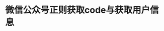 # 微信公众号正则获取code与获取用户信息
 
 <template>
  <demo :codeStr="str">
    微信公众号正则获取code与获取用户信息
  </demo>
</template>

<script>
  export default {
    data() {
      return {
        str: `
            /*
              @param { string } name - 获取到微信回调的url链接
            */
            // 正则获取code
            function getQueryString(name: string) {
              var reg = new RegExp('(^|&)' + name + '=([^&]*)(&|$)', 'i')
              var r = window.location.search.substr(1).match(reg)
              if (r != null) return unescape(r[2])
              return null
            }

            /*
              @param { function } callback - 获取到openid后可执行的函数(可穿可不穿)
            */
           // 获取用户信息
            async function GetOpenId(callback?: Function) {
              var redirecturl = encodeURIComponent(window.location.href)
              code = getQueryString('code')
              if (!code && !openid) {
                window.location.href =
                  'http://open.weixin.qq.com/connect/oauth2/authorize?appid=' +
                  wxappid +
                  '&redirect_uri=' +
                  redirecturl +
                  '&response_type=code&scope=snsapi_base&state=0#wechat_redirect'
              } else if (code && !openid) {
                const openid: RootStateTypes = await GetQryWebToken()
                await GetUserinfo(openid.openid)
                if (callback) callback()
              } else {
                if (callback) callback()
              }
            }
          <\/script>
        `
      }
    },
    methods: {
      back(value) {
        this.link = value
      }
    }
  }
</script>